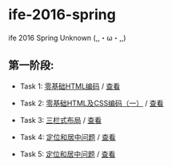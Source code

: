 # ife-2016-spring
ife 2016 Spring Unknown (,,・ω・,,)

## 第一阶段:
- Task 1: [零基础HTML编码](http://ife.baidu.com/task/detail?taskId=1) / [查看](http://unknown-ife.github.io/ife-2016-spring/01/task_01)

- Task 2: [零基础HTML及CSS编码（一）](http://ife.baidu.com/task/detail?taskId=2) / [查看](http://unknown-ife.github.io/ife-2016-spring/01/task_02)

- Task 3: [三栏式布局](http://ife.baidu.com/task/detail?taskId=3) / [查看](http://unknown-ife.github.io/ife-2016-spring/01/task_03)

- Task 4: [定位和居中问题](http://ife.baidu.com/task/detail?taskId=4) / [查看](http://unknown-ife.github.io/ife-2016-spring/01/task_04)

- Task 5: [定位和居中问题](http://ife.baidu.com/task/detail?taskId=5) / [查看](http://unknown-ife.github.io/ife-2016-spring/01/task_05)
